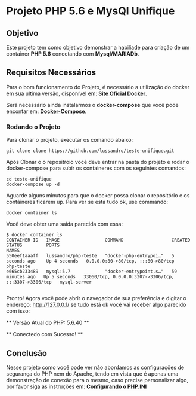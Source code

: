 # Projeto PHP 5.6 e MysQl Unifique


## Objetivo

Este projeto tem como objetivo demonstrar a habiliade para criação de um container **PHP 5.6** conectando com **Mysql/MARIADb**.

## Requisitos Necessários

Para o bom funcionamento do Projeto, é necessário a utilização do docker em sua ultima versão, disponível em: **[Site Oficial Docker](https://www.docker.com/)**.

Será necessário ainda instalarmos o **docker-compose** que você pode encontar em: **[Docker-Compose](https://docs.docker.com/compose/install/)**.

### Rodando o Projeto

Para clonar o projeto, executar os comando abaixo:

```shell
git clone clone https://github.com/lussandro/teste-unifique.git

```

Após Clonar o o repositŕoio você deve entrar na pasta do projeto e rodar o docker-compose para subir os containeres com os seguintes comandos:

```shell
cd teste-unifique
docker-compose up -d

```
Aguarde alguns minutos para que o docker possa clonar o repositório e os contâineres ficarem up. Para ver se esta tudo ok, use commando:

```shell
docker container ls

```
Você deve obter uma saida parecida com essa:

```shell
$ docker container ls
CONTAINER ID   IMAGE                 COMMAND                  CREATED          STATUS         PORTS                                                  NAMES
550eef1aaaff   lussandro/php-teste   "docker-php-entrypoi…"   5 seconds ago    Up 4 seconds   0.0.0.0:80->80/tcp, :::80->80/tcp                      php-teste
e665cb233489   mysql:5.7             "docker-entrypoint.s…"   59 minutes ago   Up 5 seconds   33060/tcp, 0.0.0.0:3307->3306/tcp, :::3307->3306/tcp   mysql-server


```
Pronto! Agora você pode abrir o navegador de sua preferência e digitar o endereço:  http://127.0.0.1/ se tudo está ok você vai receber algo parecido com isso:

** Versão Atual do PHP: 5.6.40 **

** Conectedo com Sucesso!  **

## Conclusão

Nesse projeto como você pode ver não abordamos as configurações de segurança do PHP nem do Apache, tendo em vista que é apenas uma demonstração de conexão para o mesmo, caso precise personalizar algo, por favor siga as instruções em:
 **[Configurando o PHP.INI](https://www.php.net/manual/pt_BR/configuration.file.php)**
